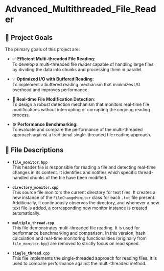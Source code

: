 # Advanced_Multithreaded_File_Reader
## 📌 Project Goals

The primary goals of this project are:

- ✅ **Efficient Multi-threaded File Reading**:  
  To develop a multi-threaded file reader capable of handling large files by dividing the data into chunks and processing them in parallel.

- 💡 **Optimized I/O with Buffered Reading**:  
  To implement a buffered reading mechanism that minimizes I/O overhead and improves performance.

- 🔄 **Real-time File Modification Detection**:  
  To design a robust detection mechanism that monitors real-time file modifications without interrupting or corrupting the ongoing reading process.

- ⚙️ **Performance Benchmarking**:  
  To evaluate and compare the performance of the multi-threaded approach against a traditional single-threaded file reading approach.

## 📁 File Descriptions

- **`file_monitor.hpp`**  
  This header file is responsible for reading a file and detecting real-time changes in its content. It identifies and notifies which specific thread-handled chunks of the file have been modified.

- **`directory_monitor.cpp`**  
  This source file monitors the current directory for text files. It creates a new instance of the `FileChangeMonitor` class for each `.txt` file present. Additionally, it continuously observes the directory, and whenever a new text file is added, a corresponding new monitor instance is created automatically.

- **`multiple_thread.cpp`**  
  This file demonstrates multi-threaded file reading. It is used for performance benchmarking and comparison. In this version, hash calculation and real-time monitoring functionalities (originally from `file_monitor.hpp`) are removed to strictly focus on read speed.

- **`single_thread.cpp`**  
  This file implements the single-threaded approach for reading files. It is used to compare performance against the multi-threaded method.


